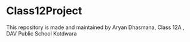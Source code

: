 # Class12Project
 This repository is made and maintained by Aryan Dhasmana, Class 12A  , DAV Public School Kotdwara
